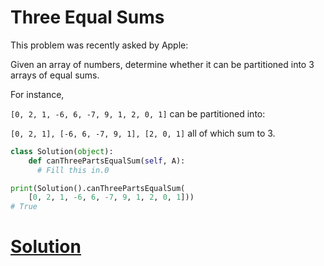 # Three Equal Sums

This problem was recently asked by Apple:

Given an array of numbers, determine whether it can be partitioned into 3 arrays of equal sums.

For instance,

```[0, 2, 1, -6, 6, -7, 9, 1, 2, 0, 1]``` can be partitioned into:

```[0, 2, 1], [-6, 6, -7, 9, 1], [2, 0, 1]``` all of which sum to 3.

```python
class Solution(object):
    def canThreePartsEqualSum(self, A):
      # Fill this in.0

print(Solution().canThreePartsEqualSum(
    [0, 2, 1, -6, 6, -7, 9, 1, 2, 0, 1]))
# True
```

# [Solution](solution.md)